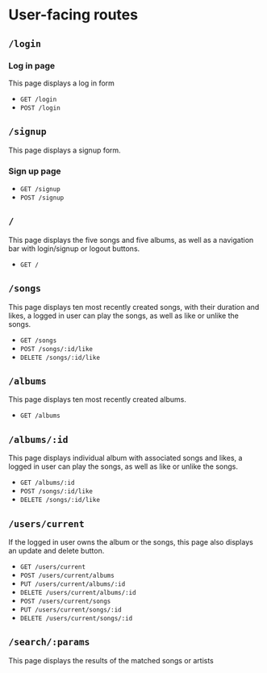 # User-facing routes

## `/login`

### Log in page

This page displays a log in form

* `GET /login`
* `POST /login`

## `/signup`

This page displays a signup form.

### Sign up page

* `GET /signup`
* `POST /signup`

## `/`

This page displays the five songs and five albums, as well as a navigation bar with login/signup or logout buttons. 

* `GET /`


## `/songs`

This page displays ten most recently created songs, with their duration and likes, a logged in user can play the songs, as well as like or unlike the songs.

* `GET /songs`
* `POST /songs/:id/like`
* `DELETE /songs/:id/like`

## `/albums`

This page displays ten most recently created albums.

* `GET /albums`


## `/albums/:id`

This page displays individual album with associated songs and likes, a logged in user can play the songs, as well as like or unlike the songs.

* `GET /albums/:id`
* `POST /songs/:id/like`
* `DELETE /songs/:id/like`


## `/users/current`

 If the logged in user owns the album or the songs, this page also displays an update and delete button. 

* `GET /users/current`
* `POST /users/current/albums`
* `PUT /users/current/albums/:id`
* `DELETE /users/current/albums/:id`
* `POST /users/current/songs`
* `PUT /users/current/songs/:id`
* `DELETE /users/current/songs/:id`


## `/search/:params`
This page displays the results of the matched songs or artists
